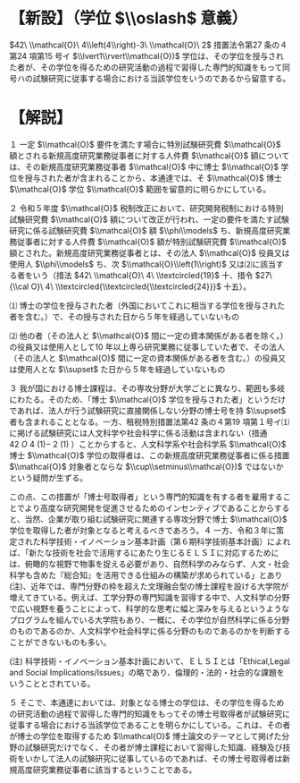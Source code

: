 # 【新設】（学位 $\\oslash$ 意義）

$42\ \\mathcal{O}\ 4\\left(4\\right)-3\ \\mathcal{O}\ 2$ 措置法令第27 条の４第24 項第15 号イ $\\lvert1\\rvert\\mathcal{O})$ 学位は、その学位を授与された者が、その学位を得るための研究活動の過程で習得した専門的知識をもって同号ハの試験研究に従事する場合における当該学位をいうのであるから留意する。

# 【解説】

１ 一定 $\\mathcal{O}$ 要件を満たす場合に特別試験研究費 $\\mathcal{O}$ 額とされる新規高度研究業務従事者に対する人件費 $\\mathcal{O}$ 額については、その新規高度研究業務従事者 $\\mathcal{O}$ 中に博士 $\\mathcal{O}$ 学位を授与された者が含まれることから、本通達では、そ $\\mathcal{O}$ 博士 $\\mathcal{O}$ 学位 $\\mathcal{O}$ 範囲を留意的に明らかにしている。

２ 令和５年度 $\\mathcal{O}$ 税制改正において、研究開発税制における特別試験研究費 $\\mathcal{O}$ 額について改正が行われ、一定の要件を満たす試験研究に係る試験研究費 $\\mathcal{O}$ 額 $\\phi\\models$ ち、新規高度研究業務従事者に対する人件費 $\\mathcal{O}$ 額が特別試験研究費 $\\mathcal{O}$ 額とされた。新規高度研究業務従事者とは、その法人 $\\mathcal{O}$ 役員又は使用人 $\\phi\\models$ ち、次 $\\mathcal{O}\\left(1\\right)$ 又は⑵に該当する者をいう（措法 $42\ \\mathcal{O}\ 4\ \\textcircled{19}$ 十、措令 $27\ {\\cal O}\ 4\ \\textcircled{\\textcircled{\\textcircled{24}}}$ 十五）。

⑴ 博士の学位を授与された者（外国においてこれに相当する学位を授与された者を含む。）で、その授与された日から５年を経過していないもの

⑵ 他の者（その法人と $\\mathcal{O}$ 間に一定の資本関係がある者を除く。）の役員又は使用人として10 年以上専ら研究業務に従事していた者で、その法人（その法人と $\\mathcal{O}$ 間に一定の資本関係がある者を含む。）の役員又は使用人とな $\\supset$ た日から５年を経過していないもの

３ 我が国における博士課程は、その専攻分野が大学ごとに異なり、範囲も多岐にわたる。そのため、「博士 $\\mathcal{O}$ 学位を授与された者」というだけであれば、法人が行う試験研究に直接関係しない分野の博士号を持 $\\supset$ 者も含まれることとなる。一方、租税特別措置法第42 条の４第19 項第１号イ⑴に掲げる試験研究には人文科学や社会科学に係る活動は含まれない（措通 $42\ O\ 4\ (1)-\ 2\ (1)$ ）ことからすると、人文科学系や社会科学系 $\\mathcal{O}$ 博士 $\\mathcal{O}$ 学位の取得者は、この新規高度研究業務従事者に係る措置 $\\mathcal{O}$ 対象者とならな $\\cup\\setminus\\mathcal{O})$ ではないかという疑問が生ずる。

この点、この措置が「博士号取得者」という専門的知識を有する者を雇用することでより高度な研究開発を促進させるためのインセンティブであることからすると、当然、企業が取り組む試験研究に関連する専攻分野で博士 $\\mathcal{O}$ 学位を取得した者が対象となると考えるべきであろう。４ 一方、令和３年に策定された科学技術・イノベーション基本計画（第６期科学技術基本計画）によれば、「新たな技術を社会で活用するにあたり生じるＥＬＳＩに対応するためには、俯瞰的な視野で物事を捉える必要があり、自然科学のみならず、人文・社会科学も含めた『総合知』を活用できる仕組みの構築が求められている」とあり(注)、近年では、専門分野の枠を超えた文理融合型の博士課程を設ける大学院が増えてきている。例えば、工学分野の専門知識を習得する中で、人文科学の分野で広い視野を養うことによって、科学的な思考に幅と深みを与えるというようなプログラムを組んでいる大学院もあり、一概に、その学位が自然科学に係る分野のものであるのか、人文科学や社会科学に係る分野のものであるのかを判断することができないものも多い。

(注) 科学技術・イノベーション基本計画において、ＥＬＳＩとは「Ethical,Legal and Social Implications/Issues」の略であり、倫理的・法的・社会的な課題をいうこととされている。

５ そこで、本通達においては、対象となる博士の学位は、その学位を得るための研究活動の過程で習得した専門的知識をもってその博士号取得者が試験研究に従事する場合における当該学位であることを明らかにしている。これは、その者が博士の学位を取得するため $\\mathcal{O}$ 博士論文のテーマとして掲げた分野の試験研究だけでなく、その者が博士課程において習得した知識、経験及び技術をいかして法人の試験研究に従事しているのであれば、その博士号取得者は新規高度研究業務従事者に該当するということである。